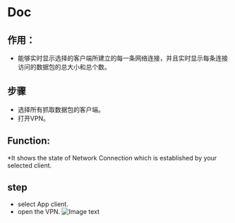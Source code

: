 # Doc

## 作用：
* 能够实时显示选择的客户端所建立的每一条网络连接，并且实时显示每条连接访问的数据包的总大小和总个数。
## 步骤
* 选择所有抓取数据包的客户端。
* 打开VPN。
## Function:
*It shows the state of Network Connection which is established by your selected client.
## step
* select App client.
* open the VPN.
![Image text](https://github.com/huolizhuminh/NetWorkPacketCapture/blob/master/images/select.png) 










